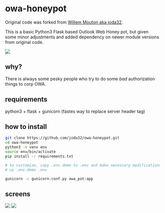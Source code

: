 # owa-honeypot
Original code was forked from [Willem Mouton aka joda32](https://github.com/joda32/owa-honeypot).

This is a basic Python3 Flask based Outlook Web Honey pot, but given some minor adjustments and added dependency on newer module versions from original code.

![](docs/OWA_honeypot_1.png)

## why?
There is always some pesky people who try to do some _bad_ authorization things to corp OWA.

## requirements
python3 + flask + gunicorn (fastes way to replace server header tag)

## how to install

```sh
git clone https://github.com/joda32/owa-honeypot.git
cd owa-honeypot
python3 -m venv env
source env/bin/activate
pip install -r requirements.txt

# to customize, copy .env.demo to .env and make necessary modifications
# cp .env.demo .env

gunicorn -c gunicorn.conf.py owa_pot:app
```

## screens

![](docs/OWA_honeypot_2.png)
![](docs/OWA_honeypot_3.png)
